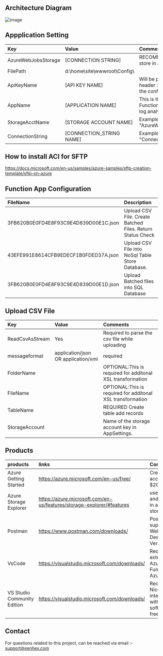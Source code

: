 ## Architecture Diagram

![image](https://user-images.githubusercontent.com/15838780/149241508-67d1d0af-9aea-47e3-abc2-335e891fafdc.png)


## Appplication Setting 

|Key|Value | Comment|
|:----|:----|:----|
|AzureWebJobsStorage|[CONNECTION STRING]|RECOMMENDATION :  store in AzureKey Vault.|
|FilePath| d:\home\site\wwwroot\Config\ |
|ApiKeyName|[API KEY NAME]|Will be passed in the header  :  the file name of the config.
|AppName| [APPLICATION NAME]| This is the name of the Function App. Used in log analytics|
|StorageAcctName|[STORAGE ACCOUNT NAME]|Example  "AzureWebJobsStorage"|
|ConnectionString|[CONNECTION_STRING NAME]|Example  "ConnectionString"|



## How to install  ACI for SFTP ##

https://docs.microsoft.com/en-us/samples/azure-samples/sftp-creation-template/sftp-on-azure

## Function App  Configuration 


|FileName|Description|
|:----|:----|
|3FB620B0E0FD4E8F93C9E4D839D00E1C.json| Upload CSV File. Create Batched Files. Return Status Check|
|43EFE991E8614CFB9EDECF1B0FDED37A.json| Upload CSV File into NoSql Table Store Database.|
|3FB620B0E0FD4E8F93C9E4D839D00E1D.json| Upload Batched files into SQL Database|



## Upload CSV File

|Key|Value|Comments|
|:----|:----|:----|
|ReadCsvAsStream|Yes| Required to parse the csv file while uploading|
|messageformat|application/json OR application/xml| required|
|FolderName||OPTIONAL:This is required for additonal XSL transformation |
|FileName||OPTIONAL:This is required for additonal XSL transformation |
|TableName|<AZURE TABLE NAME>| REQUIRED Create table add records|
|StorageAccount|<STORAGE ACCOUNT KEY>| Name of the  storage account key in AppSettings.|



  
  
  ## Products

|products|links|Comments|
|:----|:----|:----|
|Azure Getting Started |https://azure.microsoft.com/en-us/free/| Create free account + $200 in Credit|
|Azure Storage Explorer|https://azure.microsoft.com/en-us/features/storage-explorer/#features|useful view and query data in azure table storage|
|Postman|https://www.postman.com/downloads/|Postman supports the Web or Desktop Version|
|VsCode| https://visualstudio.microsoft.com/downloads/ |  Required extensions. Azure Functions, Azure Account
|VS Studio Community Edition |https://visualstudio.microsoft.com/downloads/| Recommended. Nice intergration with Azure. software is free.

  
  ## Contact
  
For questions related to this project, can be reached via email :- support@xenhey.com
